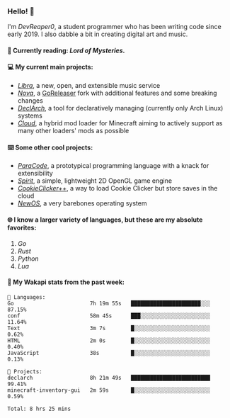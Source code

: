 ### Hello! 👋

I'm _DevReaper0_, a student programmer who has been writing code since early 2019. I also dabble a bit in creating digital art and music.

#### 📖 Currently reading: *Lord of Mysteries*.

#### 💻 My current main projects:

-   _[Libra](https://github.com/LibraMusic)_, a new, open, and extensible music service
-   _[Nova](https://github.com/LibraMusic/Nova)_, a [GoReleaser](https://github.com/goreleaser/goreleaser) fork with additional features and some breaking changes
-   _[DeclArch](https://github.com/DevReaper0/declarch)_, a tool for declaratively managing (currently only Arch Linux) systems
-   _[Cloud](https://github.com/CloudLoaderMC/CloudLoader)_, a hybrid mod loader for Minecraft aiming to actively support as many other loaders' mods as possible

#### ⌨️ Some other cool projects:

-   _[ParaCode](https://github.com/ParaCodeLang/ParaCode)_, a prototypical programming language with a knack for extensibility
-   _[Spirit](https://gitlab.com/DevReaper0/SpiritEngine)_, a simple, lightweight 2D OpenGL game engine
-   _[CookieClicker++](https://github.com/DevReaper0/CookieClickerPlusPlus)_, a way to load Cookie Clicker but store saves in the cloud
-   _[NewOS](https://github.com/DevReaper0/NewOS)_, a very barebones operating system

#### 🌐 I know a larger variety of languages, but these are my absolute favorites:

1. _Go_
2. _Rust_
3. _Python_
4. _Lua_

#### 📡 My Wakapi stats from the past week:

```text
💾 Languages:
Go                        7h 19m 55s   ██████████████████████░░░  87.15%
conf                      58m 45s      ███░░░░░░░░░░░░░░░░░░░░░░  11.64%
Text                      3m 7s        █░░░░░░░░░░░░░░░░░░░░░░░░  0.62%
HTML                      2m 0s        █░░░░░░░░░░░░░░░░░░░░░░░░  0.40%
JavaScript                38s          █░░░░░░░░░░░░░░░░░░░░░░░░  0.13%

💼 Projects:
declarch                  8h 21m 49s   █████████████████████████  99.41%
minecraft-inventory-gui   2m 59s       █░░░░░░░░░░░░░░░░░░░░░░░░  0.59%

Total: 8 hrs 25 mins
```
